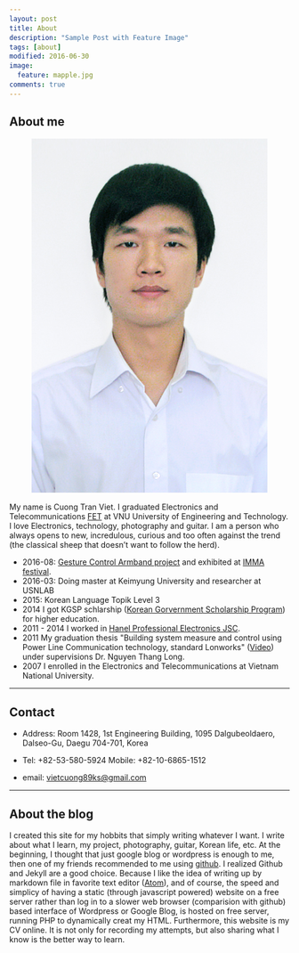 ```yaml
---
layout: post
title: About
description: "Sample Post with Feature Image"
tags: [about]
modified: 2016-06-30
image:
  feature: mapple.jpg
comments: true
---
```


## About me

<figure class="half center">
	<img src="/images/avatar.jpg" alt="">
</figure>

My name is Cuong Tran Viet. I graduated  Electronics and Telecommunications [FET](http://e.uet.vnu.edu.vn/taxonomy/term/5/27) at VNU University of Engineering and Technology. I love Electronics, technology, photography and guitar. I am a person who always opens to new, incredulous, curious and too often against the trend (the classical sheep that doesn’t want to follow the herd).

* 2016-08: [Gesture Control Armband project](https://www.youtube.com/watch?v=PC6AopXy3LM) and exhibited at [IMMA festival](http://immafest.org/).
* 2016-03: Doing master at Keimyung University and researcher at USNLAB
* 2015: Korean Language Topik Level 3
* 2014 I got KGSP schlarship ([Korean Gorvernment Scholarship Program](http://www.niied.go.kr/eng/contents.do?contentsNo=78&menuNo=349)) for higher education.
* 2011 - 2014 I worked in [Hanel Professional Electronics JSC](http://www.hpe.vn/?ui=desktop).
* 2011 My graduation thesis "Building system measure and control using Power Line Communication technology, standard Lonworks" ([Video](https://youtu.be/JJyp_-AzI58)) under supervisions Dr. Nguyen Thang Long.
* 2007 I enrolled in the Electronics and Telecommunications at Vietnam National University.

---

## Contact
* Address: Room 1428, 1st Engineering Building, 1095 Dalgubeoldaero, Dalseo-Gu, Daegu 704-701, Korea

* Tel: +82-53-580-5924 Mobile: +82-10-6865-1512

* email: [vietcuong89ks@gmail.com](vietcuong89ks@gmail.com)

---

## About the blog

I created this site for my hobbits that simply writing whatever I want. I write about what I learn, my project, photography, guitar, Korean life, etc. At the beginning, I thought that just google blog or wordpress is enough to me, then one of my friends recommended to me using [github](https://github.com). I realized Github and Jekyll are a good choice. Because I like the idea of writing up by markdown file in favorite text editor ([Atom](https://atom.io/)), and of course, the speed and simplicy of having a static (through javascript powered) website on a free server rather than log in to a slower web browser (comparision with github) based interface of Wordpress or Google Blog, is hosted on free server, running PHP to dynamically creat my HTML. Furthermore, this website is my CV online. It is not only for recording my attempts, but also sharing what I know is the better way to learn.

